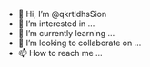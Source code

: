 - 👋 Hi, I’m @qkrtldhsSion
- 👀 I’m interested in ...
- 🌱 I’m currently learning ...
- 💞️ I’m looking to collaborate on ...
- 📫 How to reach me ...

<!---
qkrtldhsSion/qkrtldhsSion is a ✨ special ✨ repository because its `README.md` (this file) appears on your GitHub profile.
You can click the Preview link to take a look at your changes.
--->
